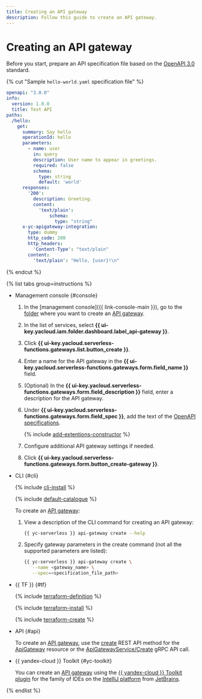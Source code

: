 ```yaml
---
title: Creating an API gateway
description: Follow this guide to create an API gateway.
---
```


# Creating an API gateway

Before you start, prepare an API specification file based on the [OpenAPI 3.0](https://github.com/OAI/OpenAPI-Specification) standard.

{% cut "Sample `hello-world.yaml` specification file" %}

```yaml
openapi: "3.0.0"
info:
  version: 1.0.0
  title: Test API
paths:
  /hello:
    get:
      summary: Say hello
      operationId: hello
      parameters:
        - name: user
          in: query
          description: User name to appear in greetings.
          required: false
          schema:
            type: string
            default: 'world'
      responses:
        '200':
          description: Greeting.
          content:
            'text/plain':
                schema:
                  type: "string"
      x-yc-apigateway-integration:
        type: dummy
        http_code: 200
        http_headers:
          'Content-Type': "text/plain"
        content:
          'text/plain': "Hello, {user}!\n"
```

{% endcut %}

{% list tabs group=instructions %}

- Management console {#console}

   1. In the [management console]({{ link-console-main }}), go to the [folder](../../resource-manager/concepts/resources-hierarchy.md#folder) where you want to create an [API gateway](../concepts/index.md).
   1. In the list of services, select **{{ ui-key.yacloud.iam.folder.dashboard.label_api-gateway }}**.
   1. Click **{{ ui-key.yacloud.serverless-functions.gateways.list.button_create }}**.
   1. Enter a name for the API gateway in the **{{ ui-key.yacloud.serverless-functions.gateways.form.field_name }}** field.
   1. (Optional) In the **{{ ui-key.yacloud.serverless-functions.gateways.form.field_description }}** field, enter a description for the API gateway.
   1. Under **{{ ui-key.yacloud.serverless-functions.gateways.form.field_spec }}**, add the text of the [OpenAPI specifications](https://en.wikipedia.org/wiki/OpenAPI_Specification).

      {% include [add-extentions-constructor](../../_includes/api-gateway/add-extentions-constructor.md) %}

   1. Configure additional API gateway settings if needed.
   1. Click **{{ ui-key.yacloud.serverless-functions.gateways.form.button_create-gateway }}**.

- CLI {#cli}

   {% include [cli-install](../../_includes/cli-install.md) %}

   {% include [default-catalogue](../../_includes/default-catalogue.md) %}

   To create an [API gateway](../concepts/index.md):
   1. View a description of the CLI command for creating an API gateway:

      ```bash
      {{ yc-serverless }} api-gateway create --help
      ```

   1. Specify gateway parameters in the create command (not all the supported parameters are listed):

      ```bash
      {{ yc-serverless }} api-gateway create \
         --name <gateway_name> \
         --spec=<specification_file_path>
      ```

- {{ TF }} {#tf}

   {% include [terraform-definition](../../_tutorials/_tutorials_includes/terraform-definition.md) %}

   {% include [terraform-install](../../_includes/terraform-install.md) %}

   {% include [terraform-create](../../_includes/api-gateway/terraform-create.md) %}

- API {#api}

   To create an [API gateway](../concepts/index.md), use the [create](../apigateway/api-ref/ApiGateway/create.md) REST API method for the [ApiGateway](../apigateway/api-ref/ApiGateway/index.md) resource or the [ApiGatewayService/Create](../apigateway/api-ref/grpc/ApiGateway/create.md) gRPC API call.

- {{ yandex-cloud }} Toolkit {#yc-toolkit}

   You can create an [API gateway](../concepts/index.md) using the [{{ yandex-cloud }} Toolkit plugin](https://github.com/yandex-cloud/ide-plugin-jetbrains/blob/master/README.en.md) for the family of IDEs on the [IntelliJ platform](https://www.jetbrains.com/opensource/idea/) from [JetBrains](https://www.jetbrains.com/).

{% endlist %}